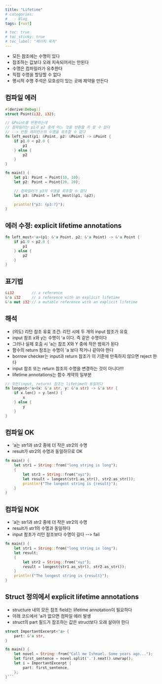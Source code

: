 ```yaml
---
title: "Lifetime"
# categories:
#   - Blog
tags: [rust]

# toc: true
# toc_sticky: true
# toc_label: "페이지 목차"
---
```


* 모든 참조에는 수명이 있다
* 참조하는 값보다 오래 지속되어서는 안된다
* 수명은 컴파일러가 유추한다
* 직접 수명을 할당할 수 없다
* 명시적 수명 주석은 모호성이 있는 곳에 제약을 만든다

## 컴파일 에러
```rust
#[derive(Debug)]
struct Point(i32, i32);

// &Point를 반환하는데
// 컴파일러는 p1과 p2 중에 어느 것을 반환할 지 알 수 없다
// --> 반환 레퍼런스의 수명을 유추할 수 없다
fn left_most(p1: &Point, p2: &Point) -> &Point {
    if p1.0 < p2.0 {
        p1
    } else {
        p2
    }
}

fn main() {
    let p1: Point = Point(10, 10);
    let p2: Point = Point(20, 20);

    // 컴파일러가 p3의 수명을 유추할 수 없다
    let p3: &Point = left_most(&p1, &p2);

    println!("p3: {p3:?}");
}
```

## 에러 수정: explicit lifetime annotations
```rust
fn left_most<'a>(p1: &'a Point, p2: &'a Point) -> &'a Point {
    if p1.0 < p2.0 {
        p1
    } else {
        p2
    }
}
```

## 표기법
```rust
&i32        // a reference
&'a i32     // a reference with an explicit lifetime
&'a mut i32 // a mutable reference with an explicit lifetime
```


## 해석
* (의도) 리턴 참조 유효 조건: 리턴 시에 두 개의 input 참조가 유효
* input 참조 x와 y는 수명이 'a 이다. 즉 같은 수명이다
* 그러나 실제 호출 시 'a는 참조 X와 Y 중에 작은 범위가 된다
* 함수의 return 참조는 수명이 'a 보다 작거나 같아야 한다
* borrow checker는 input과 return 참조가 이 기준에 만족하지 않으면 reject 한다
* input 참조 또는 return 참조의 수명을 변경하는 것이 아니다!!!
* lifetime annotations는 함수 계약의 일부분

```rust
// 모든(input, return) 참조는 lifetime이 동일하다
fn longest<'a>(x: &'a str, y: &'a str) -> &'a str {
    if x.len() > y.len() {
        x
    } else {
        y
    }
}
```

## 컴파일 OK
* 'a는 str1과 str2 중에 더 작은 str2의 수명
* result가 str2의 수명과 동일하므로 OK

```rust
fn main() {
    let str1 = String::from("long string is long");
    {
        let str2 = String::from("xyz");
        let result = longest(str1.as_str(), str2.as_str());
        println!("The longest string is {result}");
    }
}
```

## 컴파일 NOK
* 'a는 str1과 str2 중에 더 작은 str2의 수명
* result가 str1의 수명과 동일하다
* input 참조가 리턴 참조보다 수명이 길다 --> fail

```rust
fn main() {
    let str1 = String::from("long string is long");
    let result;
    {
        let str2 = String::from("xyz");
        result = longest(str1.as_str(), str2.as_str());
    }
    println!("The longest string is {result}");
}
```

## Struct 정의에서 explicit lifetime annotations
* structure 내의 모든 참조 field는 lifetime annotation이 필요하다
* 아래 코드에서 'a가 없으면 컴파일 에러 발생
* struct의 part 필드가 참조하는 값은 struct보다 오래 살아야 한다

```rust
struct ImportantExcerpt<'a> {
    part: &'a str,
}

fn main() {
    let novel = String::from("Call me Ishmael. Some years ago...");
    let first_sentence = novel.split('.').next().unwrap();
    let i = ImportantExcerpt {
        part: first_sentence,
    };
}```
